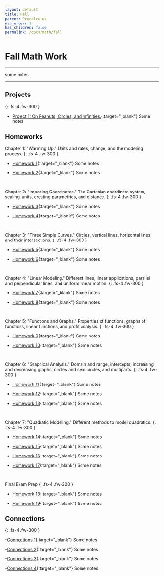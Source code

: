 ```yaml
---
layout: default
title: Fall
parent: Precalculus
nav_order: 1
has_children: false
permalink: /docs/math/fall
---
```

# Fall Math Work
---

some notes

---

## Projects
{: .fs-4 .fw-300 }
- [Project 1: On Peanuts, Circles, and Infinities.](https://sahana-sarangi.github.io/hahats/docs/math/fall/hw/Sahana_Project1.pdf){:target="_blank"} Some notes


## Homeworks

Chapter 1: "Warming Up." Units and rates, change, and the modeling process.
{: .fs-4 .fw-300 }
- [Homework 1](https://sahana-sarangi.github.io/hahats/docs/math/fall/hw/hw1.pdf){:target="_blank"} Some notes
  
- [Homework 2](https://sahana-sarangi.github.io/hahats/docs/math/fall/hw/hw2.pdf){:target="_blank"} Some notes

<br>

Chapter 2: "Imposing Coordinates." The Cartesian coordinate system, scaling, units, creating parametrics, and distance.
{: .fs-4 .fw-300 }
- [Homework 3](https://sahana-sarangi.github.io/hahats/docs/math/fall/hw/hw3.pdf){:target="_blank"} Some notes

- [Homework 4](https://sahana-sarangi.github.io/hahats/docs/math/fall/hw/hw4.pdf){:target="_blank"} Some notes

<br>

Chapter 3: "Three Simple Curves." Circles, vertical lines, horizontal lines, and their intersections.
{: .fs-4 .fw-300 }
- [Homework 5](https://sahana-sarangi.github.io/hahats/docs/math/fall/hw/hw5.pdf){:target="_blank"} Some notes

- [Homework 6](https://sahana-sarangi.github.io/hahats/docs/math/fall/hw/hw6.pdf){:target="_blank"} Some notes

<br>

Chapter 4: "Linear Modeling." Different lines, linear applications, parallel and perpendicular lines, and uniform linear motion.
{: .fs-4 .fw-300 }
- [Homework 7](https://sahana-sarangi.github.io/hahats/docs/math/fall/hw/hw7.pdf){:target="_blank"} Some notes

- [Homework 8](https://sahana-sarangi.github.io/hahats/docs/math/fall/hw/hw8.pdf){:target="_blank"} Some notes

<br>

Chapter 5: "Functions and Graphs." Properties of functions, graphs of functions, linear functions, and profit analysis.
{: .fs-4 .fw-300 }
- [Homework 9](https://sahana-sarangi.github.io/hahats/docs/math/fall/hw/hw9.pdf){:target="_blank"} Some notes

- [Homework 10](https://sahana-sarangi.github.io/hahats/docs/math/fall/hw/hw10.pdf){:target="_blank"} Some notes

<br>

Chapter 6: "Graphical Analysis." Domain and range, intercepts, increasing and decreasing graphs, circles and semicircles, and multiparts.
{: .fs-4 .fw-300 }
- [Homework 11](https://sahana-sarangi.github.io/hahats/docs/math/fall/hw/hw11.pdf){:target="_blank"} Some notes

- [Homework 12](https://sahana-sarangi.github.io/hahats/docs/math/fall/hw/hw12.pdf){:target="_blank"} Some notes

- [Homework 13](https://sahana-sarangi.github.io/hahats/docs/math/fall/hw/hw13.pdf){:target="_blank"} Some notes

<br>

Chapter 7: "Quadratic Modeling." Different methods to model quadratics.
{: .fs-4 .fw-300 }
- [Homework 14](https://sahana-sarangi.github.io/hahats/docs/math/fall/hw/hw14.pdf){:target="_blank"} Some notes

- [Homework 15](https://sahana-sarangi.github.io/hahats/docs/math/fall/hw/hw15.pdf){:target="_blank"} Some notes

- [Homework 16](https://sahana-sarangi.github.io/hahats/docs/math/fall/hw/hw16.pdf){:target="_blank"} Some notes

- [Homework 17](https://sahana-sarangi.github.io/hahats/docs/math/fall/hw/hw17.pdf){:target="_blank"} Some notes

<br>

Final Exam Prep
{: .fs-4 .fw-300 }

- [Homework 18](https://sahana-sarangi.github.io/hahats/docs/math/fall/hw/hw18.pdf){:target="_blank"} Some notes

- [Homework 19](https://sahana-sarangi.github.io/hahats/docs/math/fall/hw/hw19.pdf){:target="_blank"} Some notes


## Connections
{: .fs-4 .fw-300 }

-[Connections 1](https://sahana-sarangi.github.io/hahats/docs/math/fall/hw/connections1.pdf){:target="_blank"} Some notes

-[Connections 2](https://sahana-sarangi.github.io/hahats/docs/math/fall/hw/Connections2.pdf){:target="_blank"} Some notes

-[Connections 3](https://sahana-sarangi.github.io/hahats/docs/math/fall/hw/connections3.pdf){:target="_blank"} Some notes

-[Connections 4](https://sahana-sarangi.github.io/hahats/docs/math/fall/hw/connections4.pdf){:target="_blank"} Some notes


